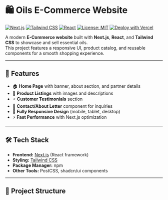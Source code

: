 # 🛍️ Oils E-Commerce Website

[![Next.js](https://img.shields.io/badge/Next.js-000000?logo=next.js&logoColor=white)](https://nextjs.org/) 
[![Tailwind CSS](https://img.shields.io/badge/TailwindCSS-38B2AC?logo=tailwind-css&logoColor=white)](https://tailwindcss.com/) 
[![React](https://img.shields.io/badge/React-20232A?logo=react&logoColor=61DAFB)](https://react.dev/) 
[![License: MIT](https://img.shields.io/badge/License-MIT-green.svg)](LICENSE) 
[![Deploy with Vercel](https://img.shields.io/badge/Deploy-Vercel-black?logo=vercel&logoColor=white)](https://vercel.com/)

A modern **E-Commerce website** built with **Next.js**, **React**, and **Tailwind CSS** to showcase and sell essential oils.  
This project features a responsive UI, product catalog, and reusable components for a smooth shopping experience.

---

## 📌 Features

- 🏠 **Home Page** with banner, about section, and partner details  
- 🛒 **Product Listings** with images and descriptions  
- ⭐ **Customer Testimonials** section  
- 📩 **Contact/About Letter** component for inquiries  
- 📱 **Fully Responsive Design** (mobile, tablet, desktop)  
- ⚡ **Fast Performance** with Next.js optimization  

---

## 🛠️ Tech Stack

- **Frontend:** [Next.js](https://nextjs.org/) (React framework)  
- **Styling:** [Tailwind CSS](https://tailwindcss.com/)  
- **Package Manager:** npm  
- **Other Tools:** PostCSS, shadcn/ui components  

---

## 📂 Project Structure

